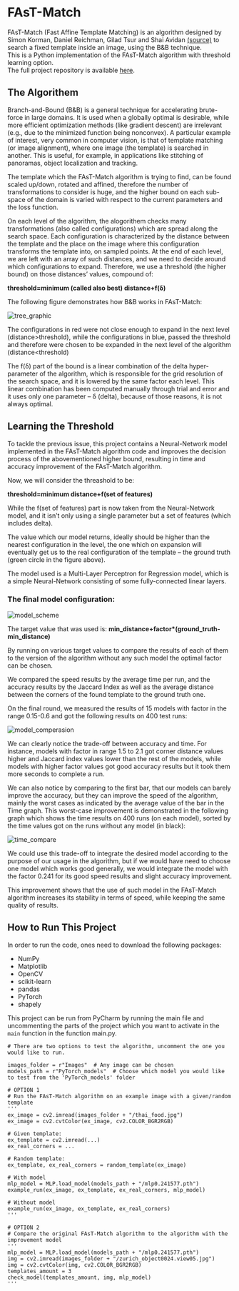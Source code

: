 # FAsT-Match
FAsT-Match (Fast Affine Template Matching) is an algorithm designed by Simon Korman, Daniel Reichman, Gilad Tsur and Shai Avidan [(source)](https://www.cs.haifa.ac.il/~skorman/FastMatch/index.html) to search a fixed template inside an image, using the B&B technique.  
This is a Python implementation of the FAsT-Match algorithm with threshold learning option.  
The full project repository is available [here](https://github.com/Asaf21S/Final-Project).

## The Algorithem
Branch-and-Bound (B&B) is a general technique for accelerating brute-force in large domains. It is used when a globally optimal is desirable, while more efficient optimization methods (like gradient descent) are irrelevant (e.g., due to the minimized function being nonconvex). A particular example of interest, very common in computer vision, is that of template matching (or image alignment), where one image (the template) is searched in another. This is useful, for example, in applications like stitching of panoramas, object localization and tracking.

The template which the FAsT-Match algorithm is trying to find, can be found scaled up/down, rotated and affined, therefore the number of transformations to consider is huge, and the higher bound on each sub-space of the domain is varied with respect to the current parameters and the loss function.

On each level of the algorithm, the alogorithem checks many transformations (also called configurations) which are spread along the search space. Each configuration is characterized by the distance between the template and the place on the image where this configuration transforms the template into, on sampled points. At the end of each level, we are left with an array of such distances, and we need to decide around which configurations to expand. Therefore, we use a threshold (the higher bound) on those distances’ values, compound of:

**threshold=minimum (called also best)  distance+f(δ)**

The following figure demonstrates how B&B works in FAsT-Match:

![tree_graphic](https://user-images.githubusercontent.com/87817221/185792647-5a916608-b29a-4fb4-9818-f9a3f7b0c74a.png)

The configurations in red were not close enough to expand in the next level (distance>threshold), while the configurations in blue, passed the threshold and therefore were chosen to be expanded in the next level of the algorithm (distance<threshold)

The f(δ) part of the bound is a linear combination of the delta hyper-parameter of the algorithm, which is responsible for the grid resolution of the search space, and it is lowered by the same factor each level. This linear combination has been computed manually through trial and error and it uses only one parameter – δ (delta), because of those reasons, it is not always optimal.

## Learning the Threshold
To tackle the previous issue, this project contains a Neural-Network model implemented in the FAsT-Match algorithm code and improves the decision process of the abovementioned higher bound, resulting in time and accuracy improvement of the FAsT-Match algorithm.

Now, we will consider the threashold to be:

**threshold=minimum distance+f(set of features)**

While the f(set of features) part is now taken from the Neural-Network model, and it isn’t only using a single parameter but a set of features (which includes delta).

The value which our model returns, ideally should be higher than the nearest configuration in the level, the one which on expansion will eventually get us to the real configuration of the template – the ground truth (green circle in the figure above).

The model used is a Multi-Layer Perceptron for Regression model, which is a simple Neural-Network consisting of some fully-connected linear layers.

### The final model configuration:

![model_scheme](https://user-images.githubusercontent.com/87817221/185792912-9efb99a2-dd8c-449e-acfa-2b0eb7be0d48.png)

The target value that was used is:
__min_distance+factor*(ground_truth-min_distance)__

By running on various target values to compare the results of each of them to the version of the algorithm without any such model the optimal factor can be chosen.

We compared the speed results by the average time per run, and the accuracy results by the Jaccard Index as well as the average distance between the corners of the found template to the ground truth one.

On the final round, we measured the results of 15 models with factor in the range 0.15-0.6 and got the following results on 400 test runs:

![model_comperasion](https://user-images.githubusercontent.com/87817221/185794845-c5ffd127-b788-4029-94ac-4c986a5131a3.png)

We can clearly notice the trade-off between accuracy and time. For instance, models with factor in range 1.5 to 2.1 got corner distance values higher and Jaccard index values lower than the rest of the models, while models with higher factor values got good accuracy results but it took them more seconds to complete a run.

We can also notice by comparing to the first bar, that our models can barely improve the accuracy, but they can improve the speed of the algorithm, mainly the worst cases as indicated by the average value of the bar in the Time graph. This worst-case improvement is demonstrated in the following graph which shows the time results on 400 runs (on each model), sorted by the time values got on the runs without any model (in black):

![time_compare](https://user-images.githubusercontent.com/87817221/185794962-2a226796-2948-4b7e-9edf-e5419b8ebad6.png)

We could use this trade-off to integrate the desired model according to the purpose of our usage in the algorithm, but if we would have need to choose one model which works good generally, we would integrate the model with the factor 0.241 for its good speed results and slight accuracy improvement.

This improvement shows that the use of such model in the FAsT-Match algorithm increases its stability in terms of speed, while keeping the same quality of results.

## How to Run This Project

In order to run the code, ones need to download the following packages:

* NumPy
* Matplotlib
* OpenCV
* scikit-learn
* pandas
* PyTorch
* shapely

This project can be run from PyCharm by running the main file and uncommenting the parts of the project which you want to activate in the `main` function in the function main.py.

```
# There are two options to test the algorithm, uncomment the one you would like to run.

images_folder = r"Images"  # Any image can be chosen
models_path = r"PyTorch_models"  # Choose which model you would like to test from the 'PyTorch_models' folder

# OPTION 1
# Run the FAsT-Match algorithm on an example image with a given/random template
'''
ex_image = cv2.imread(images_folder + "/thai_food.jpg")
ex_image = cv2.cvtColor(ex_image, cv2.COLOR_BGR2RGB)

# Given template:
ex_template = cv2.imread(...)
ex_real_corners = ...

# Random template:
ex_template, ex_real_corners = random_template(ex_image)

# With model
mlp_model = MLP.load_model(models_path + "/mlp0.241577.pth")
example_run(ex_image, ex_template, ex_real_corners, mlp_model)

# Without model
example_run(ex_image, ex_template, ex_real_corners)
'''

# OPTION 2
# Compare the original FAsT-Match algorithm to the algorithm with the improvement model
'''
mlp_model = MLP.load_model(models_path + "/mlp0.241577.pth")
img = cv2.imread(images_folder + "/zurich_object0024.view05.jpg")
img = cv2.cvtColor(img, cv2.COLOR_BGR2RGB)
templates_amount = 3
check_model(templates_amount, img, mlp_model)
'''
```
